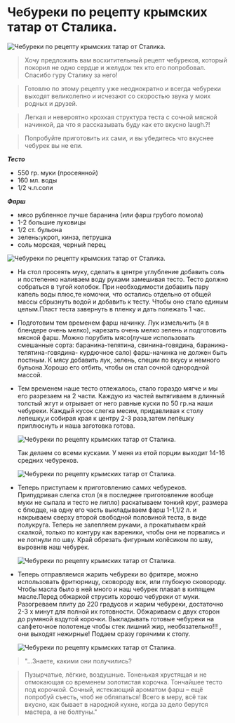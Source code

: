 # Чебуреки по рецепту крымских татар от Сталика.

![Чебуреки по рецепту крымских татар от Сталика.](/images/Kulinar/Second/stalic_cheburek-01.jpg 'Чебуреки по рецепту крымских татар от Сталика.')

> Хочу предложить вам восхитительный рецепт чебуреков, который покорил не одно сердце и желудок тех кто его попробовал. Спасибо гуру Сталику за него!

> Готовлю по этому рецепту уже неоднократно и всегда чебуреки выходят великолепно и исчезают со скоростью звука у моих родных и друзей.

> Легкая и невероятно крохкая структура теста с сочной мясной начинкой, да что я рассказывать буду как ето вкусно laugh.?!

> Попробуйте приготовить их сами, и вы убедитесь что вкуснее чебурек вы не ели. 

_**Тесто**_

* 550 гр. муки (просеянной)
* 160 мл. воды
* 1/2 ч.л.соли

_**Фарш**_

* мясо рубленное лучше баранина (или фарш грубого помола)
* 1-2 большие луковицы
* 1/2 ст. бульона
* зелень:укроп, кинза, петрушка
* соль морская, черный перец 

![Чебуреки по рецепту крымских татар от Сталика.](/images/Kulinar/Second/stalic_cheburek-02.jpg 'Чебуреки по рецепту крымских татар от Сталика.')

- На стол просеять муку, сделать в центре углубление добавить соль и постепенно наливаем воду руками замешивая тесто. Тесто должно собраться в тугой колобок. При необходимости добавить пару капель воды плюс,те комочки, что остались отдельно от общей массы сбрызнуть водой и добавить к тесту. Чтобы оно стало единым целым.Пласт теста завернуть в пленку и дать полежать 1 час.
- Подготовим тем временем фарш начинку. Лук измельчить (я в блендере очень мелко), нарезать очень мелко зелень и подготовить мясной фарш. Можно порубить мясо(лучше использовать смешанные сорта: баранина-телятина, свинина-говядина, баранина-телятина-говядина- курдючное сало) фарш-начинка не должен быть постным. К мясу добавить лук, зелень, специи по вкусу и немного бульона.Хорошо его отбить, чтобы он стал сочной однородной массой.
- Тем временем наше тесто отлежалось, стало гораздо мягче и мы его разрезаем на 2 части. Каждую из частей вытягиваем в длинный толстый жгут и отрывает от него равные куски по 50 гр.на наши чебуреки. Каждый кусок слегка месим, придавливая к столу лепешку,и собирая края к центру 2-3 раза,затем лепёшку приплюснуть и наша заготовка готова.

  ![Чебуреки по рецепту крымских татар от Сталика.](/images/Kulinar/Second/stalic_cheburek-03.jpg 'Чебуреки по рецепту крымских татар от Сталика.')

  Так делаем со всеми кусками. У меня из етой порции выходит 14-16 средних чебуреков.

  ![Чебуреки по рецепту крымских татар от Сталика.](/images/Kulinar/Second/stalic_cheburek-04.jpg 'Чебуреки по рецепту крымских татар от Сталика.')

- Теперь приступаем к приготовлению самих чебуреков. Припудривая слегка стол (я в последнее приготовление вообще муки не сыпала и тесто не липло) раскатываем тонкий круг, размера с блюдце, на одну его часть выкладываем фарш 1-1,1/2 л. и накрываем сверху второй свободной половиной теста, в виде полукруга. Теперь не залепляем руками, а прокатываем край скалкой, только по контуру как вареники, чтобы они не порвались и не лопнули по шву. Край обрезать фигурным колёсиком по шву, выровняв наш чебурек.

  ![Чебуреки по рецепту крымских татар от Сталика.](/images/Kulinar/Second/stalic_cheburek-05.jpg 'Чебуреки по рецепту крымских татар от Сталика.')

- Теперь отправляемся жарить чебуреки во фритяре, можно использовать фритюрницу, сковороду вок, или глубокую сковороду. Чтобы масла было в ней много и наш чебурек плавал в кипящем масле.Перед обжаркой струсить хорошо чебуреки от муки. Разогреваем плиту до 220 градусов и жарим чебуреки, достаточно 2-3 х минут для полной их готовности. Обжариваем с двух сторон до румяной вздутой корочки. Выкладывать готовые чебуреки на салфеточное полотенце чтобы стек лишний жир, необязательно!!! , они выходят нежирные! Подаем сразу горячими к столу.

  ![Чебуреки по рецепту крымских татар от Сталика.](/images/Kulinar/Second/stalic_cheburek-06.jpg 'Чебуреки по рецепту крымских татар от Сталика.')

> "...Знаете, какими они получились?

> Пузырчатые, лёгкие, воздушные. Тоненькая хрустящая и не отмокающая со временем золотистая корочка. Тончайшее тесто под корочкой. Сочный, истекающий ароматом фарш – ещё попробуй съесть, чтоб не обляпаться! Всего в меру, всё так вкусно, как бывает в народной кухне, когда за дело берутся мастера, а не болтуны."
